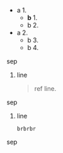 * a 1.
  + **b** 1.
  + b 2.
* a 2.
  + b 3.
  + b 4.

sep

1. line

   > ref line.

sep

1. line

   ```code
   brbrbr
   ```

sep
